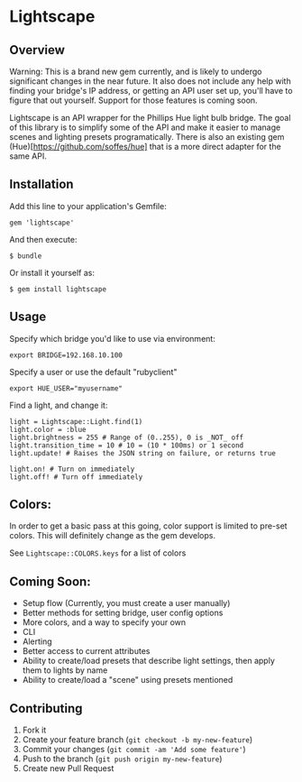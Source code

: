 # Lightscape

## Overview

Warning: This is a brand new gem currently, and is likely to undergo
significant changes in the near future. It also does not include any help with
finding your bridge's IP address, or getting an API user set up, you'll have to
figure that out yourself. Support for those features is coming soon.

Lightscape is an API wrapper for the Phillips Hue light bulb bridge. The goal
of this library is to simplify some of the API and make it easier to manage
scenes and lighting presets programatically. There is also an existing gem
(Hue)[https://github.com/soffes/hue] that is a more direct adapter for the same
API.

## Installation

Add this line to your application's Gemfile:

    gem 'lightscape'

And then execute:

    $ bundle

Or install it yourself as:

    $ gem install lightscape

## Usage

Specify which bridge you'd like to use via environment:

    export BRIDGE=192.168.10.100

Specify a user or use the default "rubyclient"

    export HUE_USER="myusername"

Find a light, and change it:

    light = Lightscape::Light.find(1)
    light.color = :blue
    light.brightness = 255 # Range of (0..255), 0 is _NOT_ off
    light.transition_time = 10 # 10 = (10 * 100ms) or 1 second
    light.update! # Raises the JSON string on failure, or returns true

    light.on! # Turn on immediately
    light.off! # Turn off immediately

## Colors:

In order to get a basic pass at this going, color support is limited to pre-set
colors. This will definitely change as the gem develops.

See `Lightscape::COLORS.keys` for a list of colors

## Coming Soon:

* Setup flow (Currently, you must create a user manually)
* Better methods for setting bridge, user config options
* More colors, and a way to specify your own
* CLI
* Alerting
* Better access to current attributes
* Ability to create/load presets that describe light settings, then apply them to lights by name
* Ability to create/load a "scene" using presets mentioned

## Contributing

1. Fork it
2. Create your feature branch (`git checkout -b my-new-feature`)
3. Commit your changes (`git commit -am 'Add some feature'`)
4. Push to the branch (`git push origin my-new-feature`)
5. Create new Pull Request
